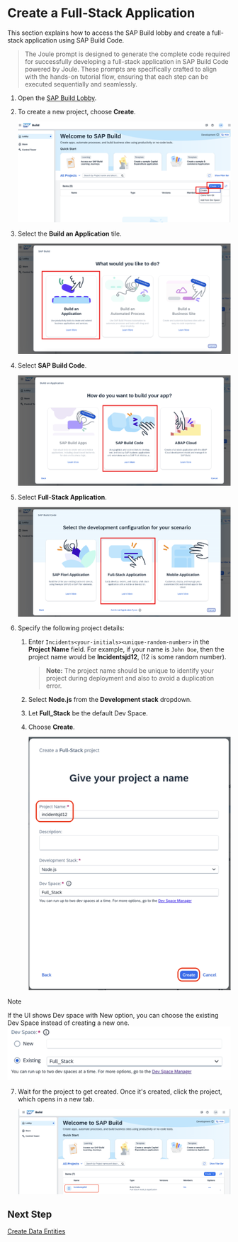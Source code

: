 # Create a Full-Stack Application

This section explains how to access the SAP Build lobby and create a full-stack application using SAP Build Code.

> The Joule prompt is designed to generate the complete code required for successfully developing a full-stack application in SAP Build Code powered by Joule. These prompts are specifically crafted to align with the hands-on tutorial flow, ensuring that each step can be executed sequentially and seamlessly.

1. Open the [SAP Build Lobby](https://pw-build-hands-on.eu10.build.cloud.sap/lobby).

2. To create a new project, choose **Create**.

    ![build lobby](../images/create-full-stack-project/lobby.png)

3. Select the **Build an Application** tile.
    
    ![build application](../images/create-full-stack-project/build-app.png)

4. Select **SAP Build Code**.

    ![build code](../images/create-full-stack-project/sap-build-code.png)

5. Select **Full-Stack Application**.

    ![full-stack-app](../images/create-full-stack-project/full-stack-app.png)

6. Specify the following project details:

    1. Enter `Incidents<your-initials><unique-random-number>` in the **Project Name** field. For example, if your name is `John Doe`, then the project name would be **Incidentsjd12**, (12 is some random number).

        > **Note:** The project name should be unique to identify your project during deployment and also to avoid a duplication error.

    2. Select **Node.js** from the **Development stack** dropdown.
    3. Let **Full_Stack** be the default Dev Space.
    4. Choose **Create**.

        ![project details](../images/create-full-stack-project/create.png)

> [!Note]
> If the UI shows Dev space with New option, you can choose the existing Dev Space instead of creating a new one. 
![project details](../images/create-full-stack-project/create1.png)

7. Wait for the project to get created. Once it's created, click the project, which opens in a new tab.

    ![project-created](../images/create-full-stack-project/project_created.png)

## Next Step

[Create Data Entities](create-data-entities.md)
